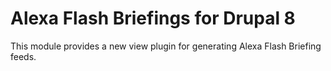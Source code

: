 # Alexa Flash Briefings for Drupal 8

This module provides a new view plugin for generating
Alexa Flash Briefing feeds.
